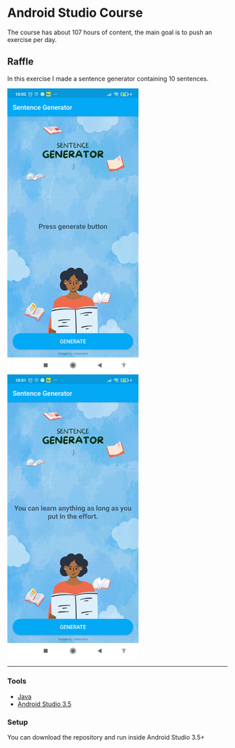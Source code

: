 # Android Studio Course
The course has about 107 hours of content, the main goal is to push an exercise per day.

## Raffle

In this exercise I made a sentence generator containing 10 sentences.

<p float="center">
  <img src="doc/sentence-generator-1.jpg" width="300" />
    <img src="doc/sentence-generator-2.jpg" width="300" />
</p>

---

### Tools

- [Java](https://www.java.com/pt-BR/)
- [Android Studio 3.5](https://developer.android.com/studio?hl=pt-br)

### Setup

You can download the repository and run inside Android Studio 3.5+

